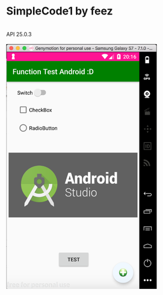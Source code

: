 # SimpleCode1 by feez
<br>
API 25.0.3
<br>
<br>
<img src=https://github.com/fythatthepce/Android_feez/blob/master/pictures/SimpleCode1.png width="400" height="650" >
<br>

